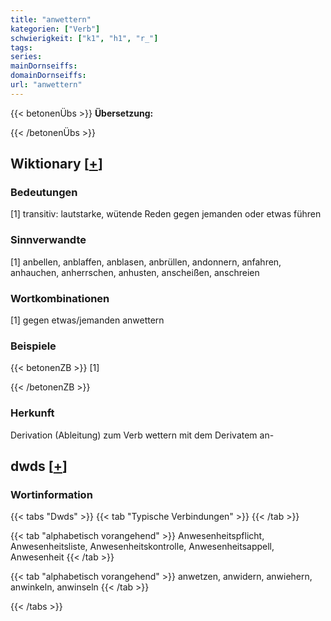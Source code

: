 ```yaml
---
title: "anwettern"
kategorien: ["Verb"]
schwierigkeit: ["k1", "h1", "r_"]
tags:
series:
mainDornseiffs:
domainDornseiffs:
url: "anwettern"
---
```


{{< betonenÜbs >}}
**Übersetzung:**  
  
{{< /betonenÜbs >}}

## Wiktionary [[+](https://de.wiktionary.org/wiki/anwettern)]

### Bedeutungen
[1] transitiv: lautstarke, wütende Reden gegen jemanden oder etwas führen  

### Sinnverwandte
[1] anbellen, anblaffen, anblasen, anbrüllen, andonnern, anfahren, anhauchen, anherrschen, anhusten, anscheißen, anschreien  

### Wortkombinationen
[1] gegen etwas/jemanden anwettern  

### Beispiele
{{< betonenZB >}}
[1]  

{{< /betonenZB >}}
### Herkunft
Derivation (Ableitung) zum Verb wettern mit dem Derivatem an-  



## dwds [[+](https://www.dwds.de/wb/anwettern)]

### Wortinformation
{{< tabs "Dwds" >}}
{{< tab "Typische Verbindungen" >}}
{{< /tab >}}

{{< tab "alphabetisch vorangehend" >}}
Anwesenheitspflicht, Anwesenheitsliste, Anwesenheitskontrolle, Anwesenheitsappell, Anwesenheit
{{< /tab >}}

{{< tab "alphabetisch vorangehend" >}}
anwetzen, anwidern, anwiehern, anwinkeln, anwinseln
{{< /tab >}}

{{< /tabs >}}

